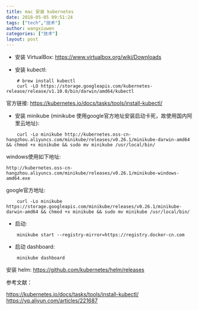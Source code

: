 ```yaml
---
title: mac 安装 kubernetes
date: 2018-05-05 09:51:24
tags: ["tech","技术"]
author: wangxiuwen
categories: ["技术"]
layout: post
---
```


- 安装 VirtualBox:
<https://www.virtualbox.org/wiki/Downloads>

- 安装 kubectl:

```
	# brew install kubectl
	curl -LO https://storage.googleapis.com/kubernetes-release/release/v1.10.0/bin/darwin/amd64/kubectl
```
官方链接:
<https://kubernetes.io/docs/tasks/tools/install-kubectl/>

- 安装 minikube (minikube 使用google官方地址安装启动卡死，故使用国内阿里云地址):
 
```
	curl -Lo minikube http://kubernetes.oss-cn-hangzhou.aliyuncs.com/minikube/releases/v0.26.1/minikube-darwin-amd64 && chmod +x minikube && sudo mv minikube /usr/local/bin/
```
windows使用如下地址:
```
http://kubernetes.oss-cn-hangzhou.aliyuncs.com/minikube/releases/v0.26.1/minikube-windows-amd64.exe
```

google官方地址:

```
	curl -Lo minikube https://storage.googleapis.com/minikube/releases/v0.26.1/minikube-darwin-amd64 && chmod +x minikube && sudo mv minikube /usr/local/bin/
 ```

- 启动:

```
	minikube start --registry-mirror=https://registry.docker-cn.com
```

- 启动 dashboard:

```
	minikube dashboard
```

安装 helm:
<https://github.com/kubernetes/helm/releases>

参考文献：

<https://kubernetes.io/docs/tasks/tools/install-kubectl/>
<https://yq.aliyun.com/articles/221687>